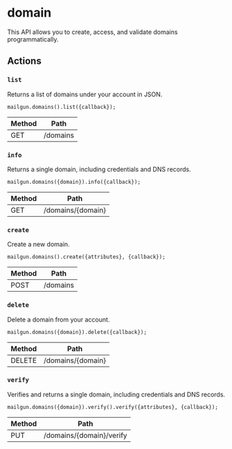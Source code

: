 # domain

This API allows you to create, access, and validate domains programmatically.

## Actions

### `list`

Returns a list of domains under your account in JSON.

`mailgun.domains().list({callback});`

Method | Path
--- | ---
GET | /domains

### `info`

Returns a single domain, including credentials and DNS records.

`mailgun.domains({domain}).info({callback});`

Method | Path
--- | ---
GET | /domains/{domain}

### `create`

Create a new domain.

`mailgun.domains().create({attributes}, {callback});`

Method | Path
--- | ---
POST | /domains

### `delete`

Delete a domain from your account.

`mailgun.domains({domain}).delete({callback});`

Method | Path
--- | ---
DELETE | /domains/{domain}

### `verify`

Verifies and returns a single domain, including credentials and DNS records.

`mailgun.domains({domain}).verify().verify({attributes}, {callback});`

Method | Path
--- | ---
PUT | /domains/{domain}/verify

